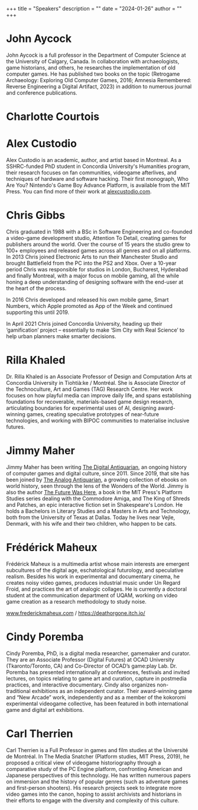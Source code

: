 +++
title = "Speakers"
description = ""
date = "2024-01-26"
author = ""
+++

# John Aycock

John Aycock is a full professor in the Department of Computer Science at the University of Calgary, Canada. In collaboration with archaeologists, game historians, and others, he researches the implementation of old computer games. He has published two books on the topic (Retrogame Archaeology: Exploring Old Computer Games, 2016; Amnesia Remembered: Reverse Engineering a Digital Artifact, 2023) in addition to numerous journal and conference publications.

# Charlotte Courtois

# Alex Custodio

Alex Custodio is an academic, author, and artist based in Montreal. As a SSHRC-funded PhD student in Concordia University's Humanities program, their research focuses on fan communities, videogame afterlives, and techniques of hardware and software hacking. Their first monograph, Who Are You? Nintendo's Game Boy Advance Platform, is available from the MIT Press. You can find more of their work at [alexcustodio.com](https://www.alexcustodio.com/).

# Chris Gibbs

Chris graduated in 1988 with a BSc in Software Engineering and co-founded a video-game development studio, Attention To Detail, creating games for publishers around the world. Over the course of 15 years the studio grew to 100+ employees and released games across all genres and on all platforms. In 2013 Chris joined Electronic Arts to run their Manchester Studio and brought Battlefield from the PC into the PS2 and Xbox. Over a 10-year period Chris was responsible for studios in London, Bucharest, Hyderabad and finally Montreal, with a major focus on mobile gaming, all the while honing a deep understanding of designing software with the end-user at the heart of the process.

In 2016 Chris developed and released his own mobile game, Smart Numbers, which Apple promoted as App of the Week and continued supporting this until 2019.

In April 2021 Chris joined Concordia University, heading up their ‘gamification’ project – essentially to make ‘Sim City with Real Science’ to help urban planners make smarter decisions.

# Rilla Khaled

Dr. Rilla Khaled is an Associate Professor of Design and Computation Arts at Concordia University in Tiohtià:ke / Montréal. She is Associate Director of the Technoculture, Art and Games (TAG) Research Centre. Her work focuses on how playful media can improve daily life, and spans establishing foundations for recoverable, materials-based game design research, articulating boundaries for experimental uses of AI, designing award-winning games, creating speculative prototypes of near-future technologies, and working with BIPOC communities to materialise inclusive futures.

# Jimmy Maher

Jimmy Maher has been writing [The Digital Antiquarian](https://www.filfre.net/), an ongoing history of computer games and digital culture, since 2011. Since 2019, that site has been joined by [The Analog Antiquarian](https://analog-antiquarian.net/), a growing collection of ebooks on world history, seen through the lens of the Wonders of the World. Jimmy is also the author [The Future Was Here](https://mitpress.mit.edu/9780262535694/the-future-was-here/), a book in the MIT Press's Platform Studies series dealing with the Commodore Amiga, and The King of Shreds and Patches, an epic interactive fiction set in Shakespeare's London. He holds a Bachelors in Literary Studies and a Masters in Arts and Technology, both from the University of Texas at Dallas. Today he lives near Vejle, Denmark, with his wife and their two children, who happen to be cats.

# Frédérick Maheux

Frédérick Maheux is a multimedia artist whose main interests are emergent subcultures of the digital age, eschatological futurology, and speculative realism. Besides his work in experimental and documentary cinema, he creates noisy video games, produces industrial music under Un Regard Froid, and practices the art of analogic collages. He is currently a doctoral student at the communication department of UQAM, working on video game creation as a research methodology to study noise.

www.frederickmaheux.com / https://deathorgone.itch.io/

# Cindy Poremba

Cindy Poremba, PhD, is a digital media researcher, gamemaker and curator. They are an Associate Professor (Digital Futures) at OCAD University (Tkaronto/Toronto, CA) and Co-Director of OCAD’s game:play Lab. Dr. Poremba has presented internationally at conferences, festivals and invited lectures, on topics relating to game art and curation, capture in postmedia practices, and interactive documentary. Cindy also organizes non-traditional exhibitions as an independent curator. Their award-winning game and “New Arcade” work, independently and as a member of the kokoromi experimental videogame collective, has been featured in both international game and digital art exhibitions.

# Carl Therrien

Carl Therrien is a Full Professor in games and film studies at the Université de Montréal. In The Media Snatcher (Platform studies, MIT Press, 2019), he proposed a critical view of videogame historiography through a comparative study of the PC Engine platform, confronting American and Japanese perspectives of this technology. He has written numerous papers on immersion and the history of popular genres (such as adventure games and first-person shooters). His research projects seek to integrate more video games into the canon, hoping to assist archivists and historians in their efforts to engage with the diversity and complexity of this culture.
